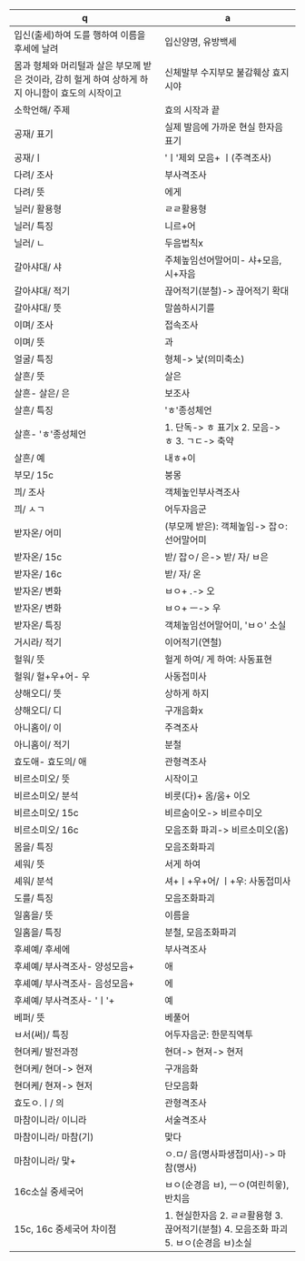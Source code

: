 q | a
---|---
입신(출세)하여 도를 행하여 이름을 후세에 날려		| 입신양명, 유방백세
몸과 형체와 머리털과 살은 부모께 받은 것이라, 감히 헐게 하여 상하게 하지 아니함이 효도의 시작이고		| 신체발부 수지부모 불감훼상 효지시야
소학언해/ 주제		| 효의 시작과 끝
공재/ 표기		| 실제 발음에 가까운 현실 한자음 표기
공재/ㅣ		| 'ㅣ'제외 모음+ ㅣ(주격조사)
다려/ 조사		| 부사격조사
다려/ 뜻		| 에게
닐러/ 활용형		| ㄹㄹ활용형
닐러/ 특징		| 니르+어		|>닐러/15c- ㄹㅇ활용형
닐러/ ㄴ		| 두음법칙x
갈아샤대/ 샤		| 주체높임선어말어미- 샤+모음, 시+자음
갈아샤대/ 적기		| 끊어적기(분철)-> 끊어적기 확대
갈아샤대/ 뜻		| 말씀하시기를
이며/ 조사		| 접속조사
이며/ 뜻		| 과
얼굴/ 특징		| 형체-> 낯(의미축소)
살흔/ 뜻		| 살은
살흔- 살은/ 은		| 보조사
살흔/ 특징		| 'ㅎ'종성체언
살흔- 'ㅎ'종성체언		| 1. 단독-> ㅎ 표기x 2. 모음-> ㅎ 3. ㄱㄷ-> 축약
살흔/ 예		| 내ㅎ+이		| 내히/ 내ㅎ+도		| 내토
부모/ 15c		| 붕몽
끠/ 조사		| 객체높인부사격조사
끠/ ㅅㄱ		| 어두자음군
받자온/ 어미		| (부모께 받은): 객체높임-> 잡ㅇ: 선어말어미
받자온/ 15c		| 받/ 잡ㅇ/ 은-> 받/ 자/ ㅂ은
받자온/ 16c		| 받/ 자/ 온
받자온/ 변화		| ㅂㅇ+ .-> 오
받자온/ 변화		| ㅂㅇ+ ㅡ-> 우
받자온/ 특징		| 객체높임선어말어미, 'ㅂㅇ' 소실
거시라/ 적기		| 이어적기(연철)
헐워/ 뜻		| 헐게 하여/ 게 하여: 사동표현
헐워/ 헐+우+어- 우		| 사동접미사
샹해오디/ 뜻		| 상하게 하지
샹해오디/ 디		| 구개음화x
아니홈이/ 이		| 주격조사
아니홈이/ 적기		| 분철
효도애- 효도의/ 애		| 관형격조사
비르소미오/ 뜻		| 시작이고
비르소미오/ 분석		| 비릇(다)+ 옴/움+ 이오
비르소미오/ 15c		| 비르숨이오-> 비르수미오
비르소미오/ 16c		| 모음조화 파괴-> 비르소미오(옴)
몸을/ 특징		| 모음조화파괴
셰워/ 뜻		| 서게 하여
셰워/ 분석		| 셔+ㅣ+우+어/ ㅣ+우: 사동접미사
도를/ 특징		| 모음조화파괴
일홈을/ 뜻		| 이름을
일홈을/ 특징		| 분철, 모음조화파괴
후셰예/ 후세에		| 부사격조사
후셰예/ 부사격조사- 양성모음+		| 애
후셰예/ 부사격조사- 음성모음+		| 에
후셰예/ 부사격조사- 'ㅣ'+		| 예
베퍼/ 뜻		| 베풀어
ㅂ서(써)/ 특징		| 어두자음군: 한문직역투
현뎌케/ 발전과정		| 현뎌-> 현져-> 현저
현뎌케/ 현뎌-> 현져		| 구개음화
현뎌케/ 현져-> 현저		| 단모음화
효도ㅇ.ㅣ/ 의		| 관형격조사
마참이니라/ 이니라		| 서술격조사
마참이니라/ 마참(기)		| 맟다
마참이니라/ 맟+		| ㅇ.ㅁ/ 음(명사파생접미사)-> 마참(명사)
16c소실 중세국어		| ㅂㅇ(순경음 ㅂ), ㅡㅇ(여린히읗), 반치음
15c, 16c 중세국어 차이점		| 1. 현실한자음 2. ㄹㄹ활용형 3. 끊어적기(분철) 4. 모음조화 파괴 5. ㅂㅇ(순경음 ㅂ)소실